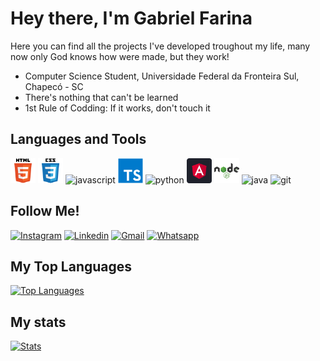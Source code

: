 # Hey there, I'm Gabriel Farina

Here you can find all the projects I've developed troughout my life, many now only God knows how were made, but they work!

- Computer Science Student, Universidade Federal da Fronteira Sul, Chapecó - SC
- There's nothing that can't be learned
- 1st Rule of Codding: If it works, don't touch it

## Languages and Tools
<div align="left">
  <img src="https://raw.githubusercontent.com/devicons/devicon/master/icons/html5/html5-original-wordmark.svg" alt="hmtl5" width="40" height="40"/>
  <img src="https://raw.githubusercontent.com/devicons/devicon/master/icons/css3/css3-original-wordmark.svg" alt="css" width="40" height="40"/>
  <img src="https://raw.githubusercontent.com/jmnote/z-icons/master/svg/javascript.svg" alt="javascript" width="40" height="40"/>
  <img src="https://raw.githubusercontent.com/devicons/devicon/master/icons/typescript/typescript-original.svg" alt="typescript" width="40" height="40"/>
  <img src="https://raw.githubusercontent.com/jmnote/z-icons/master/svg/python.svg" alt="python" width="40" height="40"/>
  <img src="https://raw.githubusercontent.com/gui-bus/TechIcons/main/Dark/Angular.svg" alt="angular" width="40" height="40"/>
  <img src="https://raw.githubusercontent.com/devicons/devicon/master/icons/nodejs/nodejs-original-wordmark.svg" alt="nodejs" width="40" height="40"/>
  <img src="https://raw.githubusercontent.com/jmnote/z-icons/master/svg/java.svg" alt="java" width="40" height="40"/>
  <img src="https://raw.githubusercontent.com/jmnote/z-icons/master/svg/git.svg" alt="git" width="40" height="40"/>
</div>

## Follow Me!
[![Instagram](https://img.shields.io/badge/Instagram-purple.svg?style=for-the-badge&logo=instagram&logoColor=white)](https://www.instagram.com/gabrielbochifarina/)
[![Linkedin](https://img.shields.io/badge/LinkedIn-blue?style=for-the-badge&logo=Linkedin)](https://www.linkedin.com/in/gabrielbochifarina/)
[![Gmail](https://img.shields.io/badge/Gmail-c14438?style=for-the-badge&logo=Gmail&logoColor=white)](mailto:gabriel.farina2358@gmail.com)
[![Whatsapp](https://img.shields.io/badge/Whatsapp-green?style=for-the-badge&logo=Whatsapp&logoColor=white)](https://api.whatsapp.com/send?phone=49984297233)

## My Top Languages
[![Top Languages](https://github-readme-stats.vercel.app/api/top-langs/?username=GabrielFar&layout=compact&theme=vue&hide=shaderlab,hlsl&langs_count=7)](https://github.com/GabrielFar?tab=repositories)

## My stats 
[![Stats](https://github-readme-stats.vercel.app/api?username=GabrielFar&show_icons=true&theme=vue)](https://github.com/GabrielFar)
